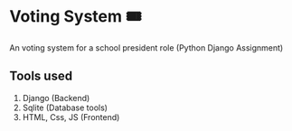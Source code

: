 # Voting System 🎟️
An voting system for a school president role (Python Django Assignment)

## Tools used
1. Django (Backend)
2. Sqlite (Database tools)
3. HTML, Css, JS (Frontend)
